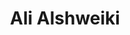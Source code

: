 ---
title: Ali Alshweiki
image: /img/ali_alshweiki.jpg
header_image: /img/ali_alshweiki_header.jpg
background: From Syria, 31 years old, now Modern Analytics Consultant at Evolusys.
quote: Do you like the mountains? Do you like to climb?” – “I do now.”
story: >-
    That is the answer of a man who is not to be underestimated or discouraged. As a boy, Ali loved computers. So much so, he dreamed of becoming a computer programmer one day. An IT specialist by the age of twenty-five, it would take another five for Ali to find a job. This was not because of his journey from Syria to Switzerland, nor for a lack of trying, but rather because of his struggle to pursue his career within Switzerland. This struggle morphed into success once he joined Powercoders, and they provided the community and network he needed in addition to the skills he already had. Vevey is now his home, Evolusys his employer, and Ali sums it all up with the words “I am at the happiest time in my life right now.”
---